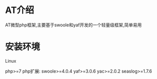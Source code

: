# AT介绍
AT微型php框架,主要基于swoole和yaf开发的一个轻量级框架,简单易用

# 安装环境
Linux

php>=7
php扩展: swoole>=4.0.4 yaf>=3.0.6 yac>=2.0.2 seaslog>=1.7.6


